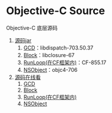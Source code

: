 # Objective-C Source

Objective-C 底层源码

1. [源码jar](https://opensource.apple.com/tarballs/)
	1. [GCD](https://opensource.apple.com/tarballs/libdispatch/)：libdispatch-703.50.37
	2. [Block](https://opensource.apple.com/tarballs/libclosure/)：libclosure-67
	3. [RunLoop(在CF框架内)](https://opensource.apple.com/tarballs/CF/)：CF-855.17
	4. [NSObject](https://opensource.apple.com/tarballs/objc4/)：objc4-706
2. [源码在线看](https://opensource.apple.com/source/)
	1. [GCD](https://opensource.apple.com/source/libdispatch/)
	2. [Block](https://opensource.apple.com/source/libclosure/)
	3. [RunLoop(在CF框架内)](https://opensource.apple.com/source/CF/)
	4. [NSObject](https://opensource.apple.com/source/objc4/)